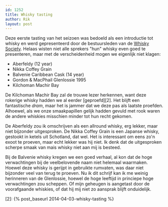 ```yaml
---
id: 1252
title: Whisky tasting
author: Rik
layout: post
---
```

Deze eerste tasting van het seizoen was bedoeld als een introductie tot whisky en werd gepresenteerd door de bestuursleden van de [Whisky Society][1]. Helaas wisten niet alle sprekers "hun" whisky even goed te presenteren, maar met de verscheidenheid mogen we eigenlijk niet klagen:

  * Aberfeldy (12 year)
  * Nikka Coffey Grain
  * Balvenie Caribbean Cask (14 year)
  * Gordon & MacPhail Glenlossie 1995
  * Kilchoman Machir Bay

De Kilchoman Machir Bay zal de trouwe lezer herkennen, want deze rokerige whisky hadden we al eerder [geproefd][2]. Het blijft een fantastische *dram*, maar het is jammer dat we deze pas als laatste proefden. Alhoewel, als we onze smaakpapillen gelijk hadden gevuld met rook waren de andere whiskies misschien minder tot hun recht gekomen.

De Aberfeldy zou ik omschrijven als een allround whisky, erg lekker, maar niet bijzonder uitgesproken. De Nikka Coffey Grain is een Japanse whisky, gestookt in ketels uit Schotland, dat wel. Het is interessant om eens zo'n exoot te proeven, maar echt lekker was hij niet. Ik denk dat de uitgesproken scherpe smaak van mais whisky niet aan mij is besteed.

Bij de Balvenie whisky kregen we een goed verhaal, al kon dat de hoge verwachtingen bij de veelbelovende naam niet helemaal waarmaken. Hoewel deze whisky is gerijpt in gebruikte rumvaten, was daar niet bijzonder veel van terug te proeven. Nu ik dit schrijf kan ik me weinig herinneren van de Glenlossie, hoewel de hoge leeftijd in princiepe hoge verwachtingen zou scheppen. Of mijn geheugen is aangetast door de voorafgaande whiskies, of dat hij mij niet zo aansprak blijft onduidelijk.

 [1]: https://www.facebook.com/groups/124805450890618/
 [2]: {% post_baseurl 2014-04-03-whisky-tasting %}